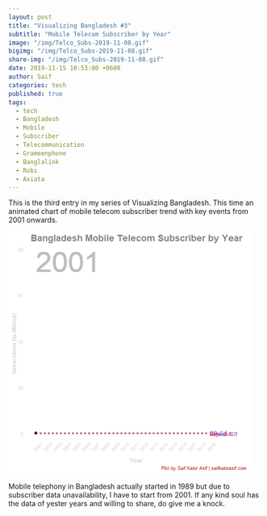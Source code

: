 ```yaml
---
layout: post  
title: "Visualizing Bangladesh #3"
subtitle: "Mobile Telecom Subscriber by Year"
image: "/img/Telco_Subs-2019-11-08.gif"
bigimg: "/img/Telco_Subs-2019-11-08.gif"
share-img: "/img/Telco_Subs-2019-11-08.gif"
date: 2019-11-15 10:53:00 +0600
author: Saif
categories: tech
published: true
tags:
  - tech
  - Bangladesh
  - Mobile
  - Subscriber
  - Telecommunication
  - Grameenphone
  - Banglalink
  - Robi
  - Axiata
---
```


<style>

    article img {
    max-height: 100% !important;
    width: 100% !important;

}
</style>

This is the third entry in my series of Visualizing Bangladesh. This time an animated chart of mobile telecom subscriber trend with key events from 2001 onwards.

![Mobile Telecom Subscriber Trend](/img/Telco_Subs-2019-11-08.gif)

Mobile telephony in Bangladesh actually started in 1989 but due to subscriber data unavailability, I have to start from 2001. If any kind soul has the data of yester years and willing to share,  do give me a knock.
